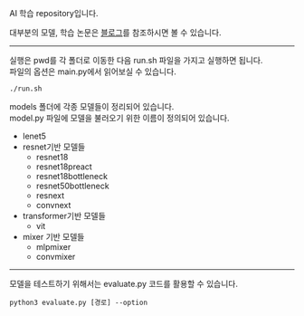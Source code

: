 AI 학습 repository입니다.

대부분의 모델, 학습 논문은 [블로그](https://velog.io/@jojo0217/posts)를 참조하시면 볼 수 있습니다.

---
실행은 pwd를 각 폴더로 이동한 다음 run.sh 파일을 가지고 실행하면 됩니다.   
파일의 옵션은 main.py에서 읽어보실 수 있습니다.
```shell
./run.sh
```

models 폴더에 각종 모델들이 정리되어 있습니다.   
model.py 파일에 모델을 불러오기 위한 이름이 정의되어 있습니다.
- lenet5
- resnet기반 모델들 
  - resnet18
  - resnet18preact
  - resnet18bottleneck
  - resnet50bottleneck
  - resnext
  - convnext
- transformer기반 모델들
  - vit
- mixer 기반 모델들
  - mlpmixer
  - convmixer

---
모델을 테스트하기 위해서는 evaluate.py 코드를 활용할 수 있습니다.
```shell
python3 evaluate.py [경로] --option
```
